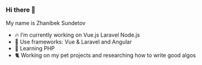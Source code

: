 ### Hi there 👋
My name is Zhanibek Sundetov

- :fire:   I’m currently working on Vue.js Laravel Node.js
- :hammer: Use frameworks: Vue & Laravel and Angular
- :mag_right:  Learning PHP
- :cat2:  Working on my pet projects and researching how to write good algos
